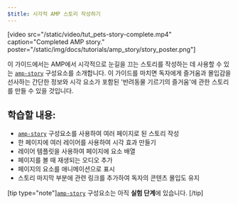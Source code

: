 ```yaml
---
$title: 시각적 AMP 스토리 작성하기
---
```


[video src="/static/video/tut_pets-story-complete.mp4" caption="Completed AMP story." poster="/static/img/docs/tutorials/amp_story/story_poster.png"]

이 가이드에서는 AMP에서 시각적으로 눈길을 끄는 스토리를 작성하는 데 사용할 수 있는 [`amp-story`](../../../../documentation/components/reference/amp-story.md) 구성요소를 소개합니다. 이 가이드를 마치면 독자에게 즐거움과 몰입감을 선사하는 간단한 정보와 시각 요소가 포함된 '반려동물 기르기의 즐거움'에 관한 스토리를 만들 수 있을 것입니다.

## 학습할 내용:

- [`amp-story`](../../../../documentation/components/reference/amp-story.md) 구성요소를 사용하여 여러 페이지로 된 스토리 작성
- 한 페이지에 여러 레이어를 사용하여 시각 효과 만들기
- 레이어 템플릿을 사용하여 페이지에 요소 배열
- 페이지를 볼 때 재생되는 오디오 추가
- 페이지의 요소를 애니메이션으로 표시
- 스토리 마지막 부분에 관련 링크를 추가하여 독자의 콘텐츠 몰입도 유지

[tip type="note"][`amp-story`](../../../../documentation/components/reference/amp-story.md) 구성요소는 아직 **실험 단계**에 있습니다.
[/tip]
